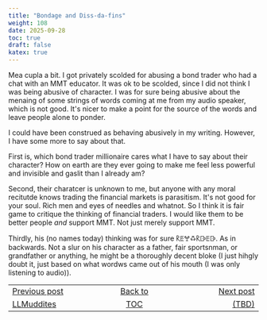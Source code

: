 ```yaml
---
title: "Bondage and Diss-da-fins"
weight: 108
date: 2025-09-28
toc: true
draft: false
katex: true
---
```


Mea cupla a bit. I got privately scolded for abusing a bond trader who had a 
chat with an MMT educator. It was ok to be scolded, since I did not think I 
was being abusive of character. I was for sure being abusive about the menaing 
of some strings of words coming at me from my audio speaker, which is not 
good. It's nicer to make a point for the source of the words and leave people 
alone to ponder.

I could have been construed as behaving abusively in my writing. However, I 
have some more to say about that.

First is, which bond trader millionaire cares what I have to say about 
their character? How on earth are they ever going to make me feel less 
powerful and invisible and gaslit than I already am? 

Second, their charatcer is unknown to me, but anyone with any moral recitutde 
knows trading the financial markets is parasitism. It's not good for your 
soul. Rich men and eyes of needles and whatnot. So I think it is fair game 
to critique the thinking of financial traders. I would like them to be better 
people _and_ support MMT. Not just merely support MMT.

Thirdly, his (no names today) thinking was for sure 𐝥ꗍꖡꗇ𐝥ꕒꗍꕒ.  As in 
backwards. Not a slur on his character as a father, fair sportsnman, or 
grandfather or anything, he might be a thoroughly decent bloke (I just hihgly 
doubt it, just based on what wordws came out of his mouth (I was only 
listening to audio)).






<table style="border-collapse: collapse; border=0;">
    <colgroup>
       <col span="1" style="width: 20%;">
       <col span="1" style="width: 20%;">
       <col span="1" style="width: 20%;">
    </colgroup>
<tr style="border: 1px solid color:#0f0f0f;">
<td style="border: 1px solid color:#0f0f0f;">
<a href="../106_llmuddites">Previous post</a></td>
<td style="border: 1px solid color:#0f0f0f; text-align:center;">
<a href="../">Back to</a></td>
<td style="border: 1px solid color:#0f0f0f; text-align:right;">
<a href="../">Next post</a></td>
</tr>
<tr style="border: 1px solid color:#0f0f0f;">
<td style="border: 1px solid color:#0f0f0f;">
<a href="../106_llmuddites">LLMuddites</a></td>
<td style="border: 1px solid color:#0f0f0f; text-align:center;">
<a href="../">TOC</a></td>
<td style="border: 1px solid color:#0f0f0f; text-align:right;">
<a href="../">(TBD)</a></td>
</tr>
</table>
